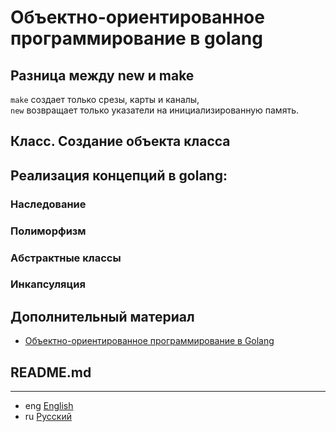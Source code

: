 # Объектно-ориентированное программирование в golang

## Разница между new и make
`make` создает только срезы, карты и каналы,  
`new` возвращает только указатели на инициализированную память.

## Класс. Создание объекта класса


## Реализация концепций в golang:
### Наследование

### Полиморфизм

### Абстрактные классы

### Инкапсуляция

## Дополнительный материал
- [Объектно-ориентированное программирование в Golang](https://medium.com/nuances-of-programming/%D0%BE%D0%B1%D1%8A%D0%B5%D0%BA%D1%82%D0%BD%D0%BE-%D0%BE%D1%80%D0%B8%D0%B5%D0%BD%D1%82%D0%B8%D1%80%D0%BE%D0%B2%D0%B0%D0%BD%D0%BD%D0%BE%D0%B5-%D0%BF%D1%80%D0%BE%D0%B3%D1%80%D0%B0%D0%BC%D0%BC%D0%B8%D1%80%D0%BE%D0%B2%D0%B0%D0%BD%D0%B8%D0%B5-%D0%B2-golang-52f36f2fa837)
## README.md
***

- eng [English](https://github.com/lumorow/golang-interview-preparation/blob/main/Multithreading/README.md)
- ru [Русский](https://github.com/lumorow/golang-interview-preparation/blob/main/Multithreading/readme/README.ru.md)